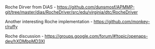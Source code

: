 Roche Dirver from DiAS - https://github.com/dunsmosf/APMMP-git/tree/master/dias/RocheDriver/src/edu/virginia/dtc/RocheDriver

Another interesting Roche implementation - https://github.com/monkey-r/ruffy

Roche discussion - https://groups.google.com/forum/#!topic/openaps-dev/hXDMbpMD3XI
